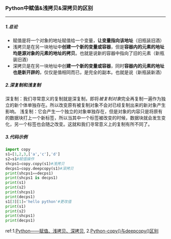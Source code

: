 ### Python中赋值&浅拷贝&深拷贝的区别

***

##### 1.总论
- 赋值是将一个对象的地址赋值给一个变量，**让变量指向该地址**（旧瓶装旧酒）
- 浅拷贝是在另一块地址中**创建一个新的变量或容器**，但是**容器内的元素的地址均是源对象的元素的地址的拷贝**。也就是说新的容器中指向了旧的元素（新瓶装旧酒）
- 深拷贝是在另一块地址中创**建一个新的变量或容器**，同时**容器内的元素的地址也是新开辟的**，仅仅是值相同而已，是完全的副本。也就是说（新瓶装新酒）



##### 2.深复制和浅复制
深复制：我们寻常意义的复制就是深复制，即将*被复制对象*完全再复制一遍作为独立的新个体单独存在。所以改变原有被复制对象不会对已经复制出来的新对象产生影响。 
浅复制：它会产生一个独立的对象单独存在，但是对象的内容只是将原有的数据块打上一个新标签，所以当其中一个标签被改变的时候，数据块就会发生变化，另一个标签也会随之改变。这就和我们寻常意义上的复制有所不同了。



##### 3.代码示例
```python
import copy
s1=[1,2,3,['a','c'],'d']
s2=s1#赋值操作
shcps1=copy.copy(s1)#浅拷贝
decps1=copy.deepcopy(s1)#深拷贝
print(shcps1==decps1)
print(shcps1 is decps1)
print(s1)
print(s2)
print(shcps1)
print(decps1)
s1[3][1]='hello python'#更改值
print(s1)
print(s2)
print(shcps1)
print(decps1)
```

ref:1.[Python——赋值、浅拷贝、深拷贝](http://www.cnblogs.com/xulf/p/4320676.html), 2.[Python-copy()与deepcopy()区别](http://blog.csdn.net/qq_32907349/article/details/52190796)